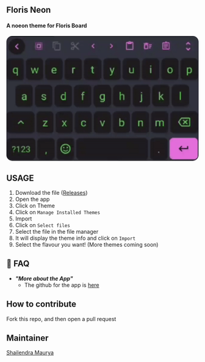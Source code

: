 <p align="center">
 <h2>Floris Neon</h2>
<h4>A noeon theme for Floris Board</h4>
</p>

<p align="center">
	<img src="floris.gif" alt="Screenshot" width="700" style="border-radius:15px;">
</p>


## USAGE

1. Download the file ([Releases](https://github.com/shailendramaurya/floris-neon/releases/latest))
2. Open the app
3. Click on Theme
4. Click on `Manage Installed Themes`
5. Import
6. Click on `Select files`
7. Select the file in the file manager
8. It will display the theme info and click on `Import`
9. Select the flavour you want! (More themes coming soon)

## 🙋 FAQ

- **_"More about the App"_**
	- The github for the app is [here](https://github.com/florisboard/florisboard)

## How to contribute

Fork this repo, and then open a pull request

## Maintainer

[Shailendra Maurya](https://github.com/shailendramaurya)
